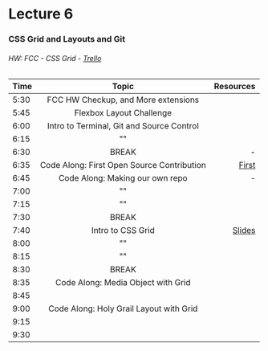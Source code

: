 # Lecture 6
### CSS Grid and Layouts and Git
###### HW: FCC - CSS Grid - [Trello](https://trello.com/b/kP8TwrOh/mcc-frontend-academy)

| Time     |       Topic                            | Resources   |
| ---------|:-------------:                         | -----:      |
| 5:30     |  FCC HW Checkup, and More extensions                                     |             |
| 5:45     |  Flexbox Layout Challenge              |             |
| 6:00     |  Intro to Terminal, Git and Source Control                                      |             |
| 6:15     |      ""                                  |             |
| 6:30     | BREAK                                  |    -        |
| 6:35     |     Code Along: First Open Source Contribution                                   |    [First](https://github.com/firstcontributions/first-contributions)        |
| 6:45     |   Code Along: Making our own repo                                    |    -        |
| 7:00     |      ""                                  |             |
| 7:15     |        ""                                |             |
| 7:30     | BREAK                                  |             |
| 7:40     |   Intro to CSS Grid                                     |  [Slides](https://wjv.io/deck/04-css-2/#/4)           |
| 8:00     |        ""                                |             |
| 8:15     |         ""                               |             |
| 8:30     | BREAK                                  |             |
| 8:35     |    Code Along: Media Object with Grid                                    |             |
| 8:45     |                                        |             |
| 9:00     |    Code Along: Holy Grail Layout with Grid                                    |             |
| 9:15     |                                        |             |
| 9:30     |                                        |             |
